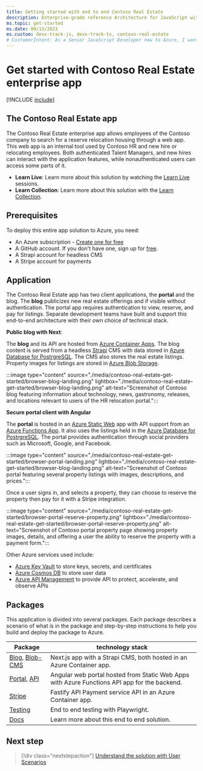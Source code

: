 ```yaml
---
title: Getting started with end to end Contoso Real Estate
description: Enterprise-grade reference Architecture for JavaScript with Contoso Real Estate, including source code, deployment infrastructure, end to end testing.
ms.topic: get-started
ms.date: 09/13/2023
ms.custom: devx-track-js, devx-track-ts, contoso-real-estate
# CustomerIntent: As a Senior JavaScript Developer new to Azure, I want learn how to build and deploy complex architectures so that build and deploy my own architecture.
---
```


# Get started with Contoso Real Estate enterprise app

[!INCLUDE [include](./includes/contoso-intro-paragraph.md)]

## The Contoso Real Estate app

The Contoso Real Estate enterprise app allows employees of the Contoso company to search for a reserve relocation housing through a web app. This web app is an internal tool used by Contoso HR and new hire or relocating employees. Both authenticated Talent Managers, and new hires can interact with the application features, while nonauthenticated users can access some parts of it.

* **Learn Live**: Learn more about this solution by watching the [Learn Live](https://azure.github.io/Cloud-Native/Fall-For-IA/LearnLive) sessions.
* **Learn Collection**: Learn more about this solution with the [Learn Collection](https://aka.ms/contoso-real-estate/collection).

## Prerequisites

To deploy this entire app solution to Azure, you need:

* An Azure subscription - [Create one for free](https://azure.microsoft.com/free/cognitive-services?azure-portal=true)
* A GitHub account. If you don't have one, sign up for [free](https://github.com/join).  
* A Strapi account for headless CMS
* A Stripe account for payments

## Application

The Contoso Real Estate app has two client applications, the **portal** and the blog. The **blog** publicizes new real estate offerings and if visible without authentication. The portal app requires authentication to view, reserve, and pay for listings. Separate development teams have built and support this end-to-end architecture with their own choice of technical stack. 

**Public blog with Next**:

The **blog** and its API are hosted from [Azure Container Apps](/azure/container-apps). The blog content is served from a headless [Strapi](https://strapi.io/) CMS with data stored in [Azure Database for PostrgreSQL](/azure/postgresql). The CMS also stores the real estate listings. Property images for listings are stored in [Azure Blob Storage](/azure/storage/blobs/).

:::image type="content" source="./media/contoso-real-estate-get-started/browser-blog-landing.png" lightbox="./media/contoso-real-estate-get-started/browser-blog-landing.png" alt-text="Screenshot of Contoso blog featuring information about technology, news, gastronomy, releases, and locations relevant to users of the HR relocation portal.":::

**Secure portal client with Angular**

The **portal** is hosted in an [Azure Static Web](/azure/static-web-apps) app with API support from an [Azure Functions App](/azure/azure-functions). It also uses the listings held in the [Azure Database for PostrgreSQL](/azure/postgresql). The portal provides authentication through social providers such as Microsoft, Google, and Facebook.

:::image type="content" source="./media/contoso-real-estate-get-started/browser-portal-landing.png" lightbox="./media/contoso-real-estate-get-started/browser-blog-landing.png" alt-text="Screenshot of Contoso portal featuring several property listings with images, descriptions, and prices.":::

Once a user signs in, and selects a property, they can choose to reserve the property then pay for it with a Stripe integration. 

:::image type="content" source="./media/contoso-real-estate-get-started/browser-portal-reserve-property.png" lightbox="./media/contoso-real-estate-get-started/browser-portal-reserve-property.png" alt-text="Screenshot of Contoso portal property page showing property images, details, and offering a user the ability to reserve the property with a payment form.":::

Other Azure services used include: 

* [Azure Key Vault](/azure/key-vault) to store keys, secrets, and certificates
* [Azure Cosmos DB](/azure/cosmos-db) to store user data
* [Azure API Management](/azure/api-management) to provide API to protect, accelerate, and observe APIs

## Packages

This application is divided into several packages. Each package describes a scenario of what is in the package and step-by-step instructions to help you build and deploy the package to Azure. 

|Package|technology stack|
|--|--|
|[Blog](https://github.com/Azure-Samples/contoso-real-estate/tree/main/packages/blog), [Blob-CMS](https://github.com/Azure-Samples/contoso-real-estate/tree/main/packages/blog-cms)|Next.js app with a Strapi CMS, both hosted in an Azure Container app.|
|[Portal](https://github.com/Azure-Samples/contoso-real-estate/tree/main/packages/portal), [API](https://github.com/Azure-Samples/contoso-real-estate/tree/main/packages/api)|Angular web portal hosted from Static Web Apps with Azure Functions API app for the backend.|
|[Stripe](https://github.com/Azure-Samples/contoso-real-estate/tree/main/packages/stripe)|Fastify API Payment service API in an Azure Container app.|
|[Testing](https://github.com/Azure-Samples/contoso-real-estate/tree/main/packages/testing)|End to end testing with Playwright.|
|[Docs](https://github.com/Azure-Samples/contoso-real-estate/tree/main/packages/docs)|Learn more about this end to end solution.|


## Next step

> [!div class="nextstepaction"]
> [Understand the solution with User Scenarios](contoso-real-estate-user-scenarios.md)
